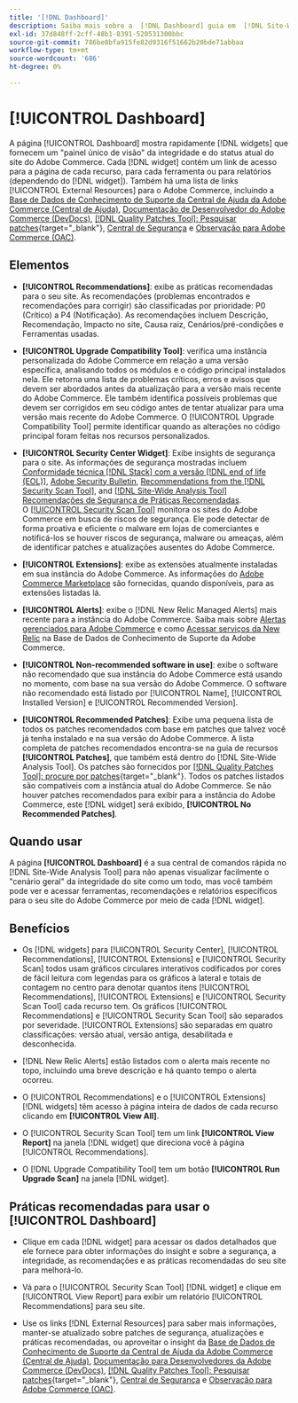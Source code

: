 ```yaml
---
title: '[!DNL Dashboard]'
description: Saiba mais sobre a  [!DNL Dashboard] guia em  [!DNL Site-Wide Analysis Tool], elementos, quando usar, benefícios e práticas recomendadas.
exl-id: 37d848ff-2cff-48b1-8391-520531300bbc
source-git-commit: 786be8bfa915fe82d9316f51662b20bde71abbaa
workflow-type: tm+mt
source-wordcount: '686'
ht-degree: 0%

---
```


# [!UICONTROL Dashboard]

A página [!UICONTROL Dashboard] mostra rapidamente [!DNL widgets] que fornecem um &quot;painel único de visão&quot; da integridade e do status atual do site do Adobe Commerce. Cada [!DNL widget] contém um link de acesso para a página de cada recurso, para cada ferramenta ou para relatórios (dependendo do [!DNL widget]).
Também há uma lista de links [!UICONTROL External Resources] para o Adobe Commerce, incluindo a [Base de Dados de Conhecimento de Suporte da Central de Ajuda da Adobe Commerce (Central de Ajuda)](https://experienceleague.adobe.com/docs/commerce-knowledge-base/kb/overview.html?lang=pt-BR), [Documentação de Desenvolvedor do Adobe Commerce (DevDocs)](https://developer.adobe.com/commerce/docs/), [[!DNL Quality Patches Tool]: Pesquisar patches](https://experienceleague.adobe.com/tools/commerce-quality-patches/index.html?lang=pt-BR){target="_blank"}, [Central de Segurança](https://helpx.adobe.com/br/security.html) e [Observação para Adobe Commerce (OAC)](https://experienceleague.adobe.com/docs/commerce-operations/tools/observation-for-adobe-commerce/intro.html?lang=pt-BR).

## Elementos

* **[!UICONTROL Recommendations]**: exibe as práticas recomendadas para o seu site. As recomendações (problemas encontrados e recomendações para corrigir) são classificadas por prioridade: P0 (Crítico) a P4 (Notificação).
As recomendações incluem Descrição, Recomendação, Impacto no site, Causa raiz, Cenários/pré-condições e Ferramentas usadas.

* **[!UICONTROL Upgrade Compatibility Tool]**: verifica uma instância personalizada do Adobe Commerce em relação a uma versão específica, analisando todos os módulos e o código principal instalados nela. Ele retorna uma lista de problemas críticos, erros e avisos que devem ser abordados antes da atualização para a versão mais recente do Adobe Commerce. Ele também identifica possíveis problemas que devem ser corrigidos em seu código antes de tentar atualizar para uma versão mais recente do Adobe Commerce.
O [!UICONTROL Upgrade Compatibility Tool] permite identificar quando as alterações no código principal foram feitas nos recursos personalizados.

* **[!UICONTROL Security Center Widget]**: Exibe insights de segurança para o site.
As informações de segurança mostradas incluem [Conformidade técnica [!DNL Stack] com a versão [!DNL end of life (EOL)]](https://experienceleague.adobe.com/docs/commerce-operations/installation-guide/system-requirements.html?lang=pt-BR), [Adobe Security Bulletin](https://helpx.adobe.com/br/security/security-bulletin.html), [Recommendations from the [!DNL Security Scan Tool]](https://experienceleague.adobe.com/docs/commerce-admin/systems/security/security-scan.html?lang=pt-BR), and [[!DNL Site-Wide Analysis Tool] Recomendações de Segurança de Práticas Recomendadas](https://experienceleague.adobe.com/docs/commerce-operations/tools/site-wide-analysis-tool/recommendations.html?lang=pt-BR).<br>
O [[!UICONTROL Security Scan Tool]](https://experienceleague.adobe.com/docs/commerce-admin/systems/security/security-scan.html?lang=pt-BR) monitora os sites do Adobe Commerce em busca de riscos de segurança. Ele pode detectar de forma proativa e eficiente o malware em lojas de comerciantes e notificá-los se houver riscos de segurança, malware ou ameaças, além de identificar patches e atualizações ausentes do Adobe Commerce.

* **[!UICONTROL Extensions]**: exibe as extensões atualmente instaladas em sua instância do Adobe Commerce. As informações do [Adobe Commerce Marketplace](https://marketplace.magento.com/extensions.html) são fornecidas, quando disponíveis, para as extensões listadas lá.

* **[!UICONTROL Alerts]**: exibe o [!DNL New Relic Managed Alerts] mais recente para a instância do Adobe Commerce. Saiba mais sobre [Alertas gerenciados para Adobe Commerce](https://experienceleague.adobe.com/docs/commerce-knowledge-base/kb/support-tools/managed-alerts/managed-alerts-for-magento-commerce.html?lang=pt-BR) e como [Acessar serviços da New Relic](https://experienceleague.adobe.com/docs/commerce-knowledge-base/kb/faq/access-new-relic-services.html?lang=pt-BR) na Base de Dados de Conhecimento de Suporte da Adobe Commerce.

* **[!UICONTROL Non-recommended software in use]**: exibe o software não recomendado que sua instância do Adobe Commerce está usando no momento, com base na sua versão do Adobe Commerce. O software não recomendado está listado por [!UICONTROL Name], [!UICONTROL Installed Version] e [!UICONTROL Recommended Version].

* **[!UICONTROL Recommended Patches]**: Exibe uma pequena lista de todos os patches recomendados com base em patches que talvez você já tenha instalado e na sua versão do Adobe Commerce. A lista completa de patches recomendados encontra-se na guia de recursos **[!UICONTROL Patches]**, que também está dentro do [!DNL Site-Wide Analysis Tool]. Os patches são fornecidos por [[!DNL Quality Patches Tool]: procure por patches](https://experienceleague.adobe.com/tools/commerce-quality-patches/index.html?lang=pt-BR){target="_blank"}. Todos os patches listados são compatíveis com a instância atual do Adobe Commerce.
Se não houver patches recomendados para exibir para a instância do Adobe Commerce, este [!DNL widget] será exibido, **[!UICONTROL No Recommended Patches]**.

## Quando usar

A página **[!UICONTROL Dashboard]** é a sua central de comandos rápida no [!DNL Site-Wide Analysis Tool] para não apenas visualizar facilmente o &quot;cenário geral&quot; da integridade do site como um todo, mas você também pode ver e acessar ferramentas, recomendações e relatórios específicos para o seu site do Adobe Commerce por meio de cada [!DNL widget].

## Benefícios

* Os [!DNL widgets] para [!UICONTROL Security Center], [!UICONTROL Recommendations], [!UICONTROL Extensions] e [!UICONTROL Security Scan] todos usam gráficos circulares interativos codificados por cores de fácil leitura com legendas para os gráficos à lateral e totais de contagem no centro para denotar quantos itens [!UICONTROL Recommendations], [!UICONTROL Extensions] e [!UICONTROL Security Scan Tool] cada recurso tem. Os gráficos [!UICONTROL Recommendations] e [!UICONTROL Security Scan Tool] são separados por severidade. [!UICONTROL Extensions] são separadas em quatro classificações: versão atual, versão antiga, desabilitada e desconhecida.

* [!DNL New Relic Alerts] estão listados com o alerta mais recente no topo, incluindo uma breve descrição e há quanto tempo o alerta ocorreu.

* O [!UICONTROL Recommendations] e o [!UICONTROL Extensions] [!DNL widgets] têm acesso à página inteira de dados de cada recurso clicando em **[!UICONTROL View All]**.

* O [!UICONTROL Security Scan Tool] tem um link **[!UICONTROL View Report]** na janela [!DNL widget] que direciona você à página [!UICONTROL Recommendations].

* O [!DNL Upgrade Compatibility Tool] tem um botão **[!UICONTROL Run Upgrade Scan]** na janela [!DNL widget].

## Práticas recomendadas para usar o [!UICONTROL Dashboard]

* Clique em cada [!DNL widget] para acessar os dados detalhados que ele fornece para obter informações do insight e sobre a segurança, a integridade, as recomendações e as práticas recomendadas do seu site para melhorá-lo.

* Vá para o [!UICONTROL Security Scan Tool] [!DNL widget] e clique em [!UICONTROL View Report] para exibir um relatório [!UICONTROL Recommendations] para seu site.

* Use os links [!DNL External Resources] para saber mais informações, manter-se atualizado sobre patches de segurança, atualizações e práticas recomendadas, ou aproveitar o insight da [Base de Dados de Conhecimento de Suporte da Central de Ajuda da Adobe Commerce (Central de Ajuda)](https://experienceleague.adobe.com/docs/commerce-knowledge-base/kb/overview.html?lang=pt-BR), [Documentação para Desenvolvedores da Adobe Commerce (DevDocs)](https://developer.adobe.com/commerce/docs/), [[!DNL Quality Patches Tool]: Pesquisar patches](https://experienceleague.adobe.com/tools/commerce-quality-patches/index.html?lang=pt-BR){target="_blank"}, [Central de Segurança](https://helpx.adobe.com/br/security.html) e [Observação para Adobe Commerce (OAC)](https://experienceleague.adobe.com/docs/commerce-operations/tools/observation-for-adobe-commerce/intro.html?lang=pt-BR).
